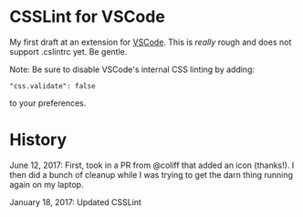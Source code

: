 # CSSLint for VSCode

My first draft at an extension for [VSCode](http://code.visualstudio.com). This is *really* rough and does not support .cslintrc yet. Be gentle.

Note: Be sure to disable VSCode's internal CSS linting by adding:

    "css.validate": false

to your preferences.

# History
June 12, 2017: First, took in a PR from @coliff that added an icon (thanks!). I then did
a bunch of cleanup while I was trying to get the darn thing running again on my laptop. 

January 18, 2017: Updated CSSLint